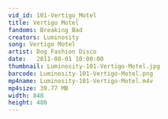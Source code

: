 ```yaml
---
vid_id: 101-Vertigo_Motel
title: Vertigo Motel
fandoms: Breaking Bad
creators: Luminosity
song: Vertigo Motel
artist: Dog Fashion Disco
date:   2011-08-01 10:00:00
thumbnail: Luminosity-101-Vertigo-Motel.jpg
barcode: Luminosity-101-Vertigo-Motel.png
mp4name: Luminosity-101-Vertigo-Motel.m4v
mp4size: 39.77 MB
width: 848
height: 480
---
```



  